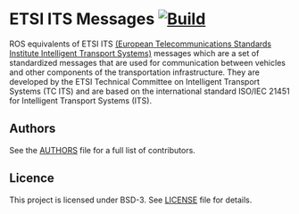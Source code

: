 # ETSI ITS Messages [![Build](https://github.com/nfiniity/ros_etsi_its_msgs/actions/workflows/ci.yml/badge.svg)](https://github.com/nfiniity/ros_etsi_its_msgs/actions/workflows/ci.yml)

ROS equivalents of ETSI ITS [(European Telecommunications Standards Institute Intelligent Transport Systems)](https://www.etsi.org/) messages which are a set of standardized messages that are used for communication between vehicles and other components of the transportation infrastructure. They are developed by the ETSI Technical Committee on Intelligent Transport Systems (TC ITS) and are based on the international standard ISO/IEC 21451 for Intelligent Transport Systems (ITS).

## Authors

See the [AUTHORS](./AUTHORS) file for a full list of contributors.

## Licence

This project is licensed under BSD-3. See [LICENSE](./LICENSE) file for details.

